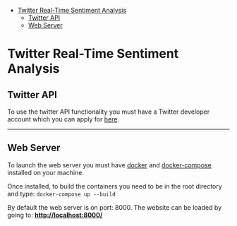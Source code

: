 - [Twitter Real-Time Sentiment Analysis](#twitter-real-time-sentiment-analysis)
  * [Twitter API](#twitter-api)
  * [Web Server](#web-server)


# Twitter Real-Time Sentiment Analysis

## Twitter API
To use the twitter API functionality you must have a Twitter developer account which you can apply for [here](https://developer.twitter.com/en/apply-for-access).

---

## Web Server
To launch the web server you must have [docker](https://docs.docker.com/desktop/) and [docker-compose](https://docs.docker.com/compose/) installed on your machine.

Once installed, to build the containers you need to be in the root directory and type:
` docker-compose up --build `

By default the web server is on port: 8000.
The website can be loaded by going to: [**http://localhost:8000/**](http://localhost:8000/)
